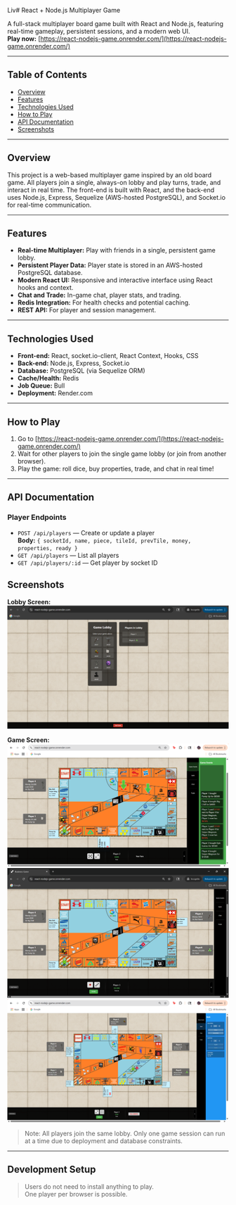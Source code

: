 Liv# React + Node.js Multiplayer Game

A full-stack multiplayer board game built with React and Node.js, featuring real-time gameplay, persistent sessions, and a modern web UI.  
**Play now:** [https://react-nodejs-game.onrender.com/](https://react-nodejs-game.onrender.com/)

---

## Table of Contents

- [Overview](#overview)
- [Features](#features)
- [Technologies Used](#technologies-used)
- [How to Play](#how-to-play)
- [API Documentation](#api-documentation)
- [Screenshots](#screenshots)

---

## Overview

This project is a web-based multiplayer game inspired by an old board game. All players join a single, always-on lobby and play turns, trade, and interact in real time. The front-end is built with React, and the back-end uses Node.js, Express, Sequelize (AWS-hosted PostgreSQL), and Socket.io for real-time communication.

---

## Features

- **Real-time Multiplayer:** Play with friends in a single, persistent game lobby.
- **Persistent Player Data:** Player state is stored in an AWS-hosted PostgreSQL database.
- **Modern React UI:** Responsive and interactive interface using React hooks and context.
- **Chat and Trade:** In-game chat, player stats, and trading.
- **Redis Integration:** For health checks and potential caching.
- **REST API:** For player and session management.

---

## Technologies Used

- **Front-end:** React, socket.io-client, React Context, Hooks, CSS
- **Back-end:** Node.js, Express, Socket.io
- **Database:** PostgreSQL (via Sequelize ORM)
- **Cache/Health:** Redis
- **Job Queue:** Bull
- **Deployment:** Render.com

---

## How to Play

1. Go to [https://react-nodejs-game.onrender.com/](https://react-nodejs-game.onrender.com/)
2. Wait for other players to join the single game lobby (or join from another browser).
3. Play the game: roll dice, buy properties, trade, and chat in real time!

---

## API Documentation

### Player Endpoints

- `POST /api/players` — Create or update a player  
  **Body:** `{ socketId, name, piece, tileId, prevTile, money, properties, ready }`
- `GET /api/players` — List all players
- `GET /api/players/:id` — Get player by socket ID

## Screenshots

**Lobby Screen:**  
![Lobby Screen](screenshots/lobby.png)

**Game Screen:**  
![Game Screen](screenshots/game1.png)
![Game Screen](screenshots/game2.png)
![Game Screen](screenshots/game3.png)


> Note: All players join the same lobby. Only one game session can run at a time due to deployment and database constraints.

---

## Development Setup

> Users do not need to install anything to play.  
> One player per browser is possible.
 